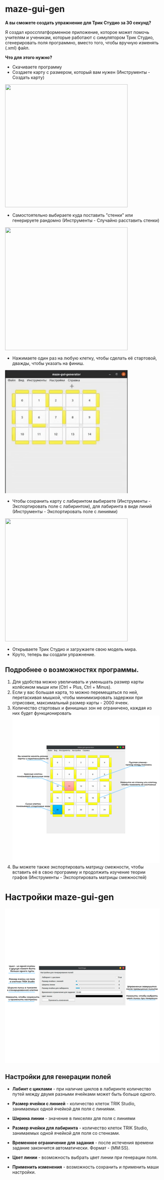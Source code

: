 # maze-gui-gen

**А вы сможете создать упражнение для Трик Студио за 30 секунд?**

Я создал кроссплатформенное приложение, которое может помочь учителям и ученикам, которые работают с симулятором Трик Студио, сгенерировать поля программно, вместо того, чтобы вручную изменять (.xml) файл.

**Что для этого нужно?**

* Скачиваете программу
* Создаете карту с размером, который вам нужен (Инструменты - Создать карту)

<img src="source/gifs/p1.gif" width="400" height="400" />

* Самостоятельно выбираете куда поставить "стенки" или генерируете рандомно (Инструменты - Случайно расставить стенки)

<img src="source/gifs/p2.gif" width="400" height="400" />

* Нажимаете один раз на любую клетку, чтобы сделать её стартовой, дважды, чтобы указать на финиш. 

<img src="source/gifs/p3.gif" width="400" height="400" />

* Чтобы сохранить карту с лабиринтом выбираете (Инструменты - Экспортировать поле с лабиринтом), для лабиринта в виде линий (Инструменты - Экспортировать поле с линиями) 

<img src="source/gifs/p4.gif" width="400" height="400" />

* Открываете Трик Студио и загружаете свою модель мира.
* Круто, теперь вы создали упражнение.


## Подробнее о возможностях программы.

1. Для удобства можно увеличивать и уменьшать размер карты колёсиком мыши или (Ctrl + Plus, Ctrl + Minus).
1. Если у вас большая карта, то можно перемещаться по ней, перетаскивая мышкой, чтобы минимизировать задержки при отрисовке, максимальный размер карты - 2000 ячеек.
1. Количество стартовых и финишных зон не ограничено, каждая из них будет функционировать
![ru 1](/source/media/out_ru_1.png)
1. Вы можете также экспортировать матрицу смежности, чтобы вставить её в свою программу и продолжить изучение теории графов (Инструменты - Экспортировать матрицы смежностей)

# Настройки maze-gui-gen

![ru 3](/source/media/out_ru_7.png)

## Настройки для генерации полей

* **Лабинт с циклами** - при наличие циклов в лабиринте количество путей между двумя разными ячейками может быть больше одного.

* **Размер ячейки с линией** - количество клеток TRIK Studio, занимаемых одной ячейкой для поля с линиями.

* **Ширина линии** - значение в пикселях для поля с линиями

* **Размер ячейки для лабиринта** - количество клеток TRIK Studio, занимаемых одной ячейкой для поля со стенками.

* **Временное ограничение для задания** - после истечения времени задание закончится автоматически. Формат - (MM:SS).

* **Цвет линии** - возможность выбрать цвет линии при генерации поля.

* **Применить изменения** - возможность сохранить и применить маши настройки.